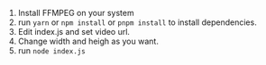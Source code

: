 1. Install FFMPEG on your system
2. run `yarn` or `npm install` or `pnpm install` to install dependencies.
3. Edit index.js and set video url. 
4. Change width and heigh as you want.
5. run `node index.js`
